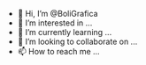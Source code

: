 - 👋 Hi, I’m @BoliGrafica
- 👀 I’m interested in ...
- 🌱 I’m currently learning ...
- 💞️ I’m looking to collaborate on ...
- 📫 How to reach me ...

<!---
BoliGrafica/BoliGrafica is a ✨ special ✨ repository because its `README.md` (this file) appears on your GitHub profile.
You can click the Preview link to take a look at your changes.
--->
